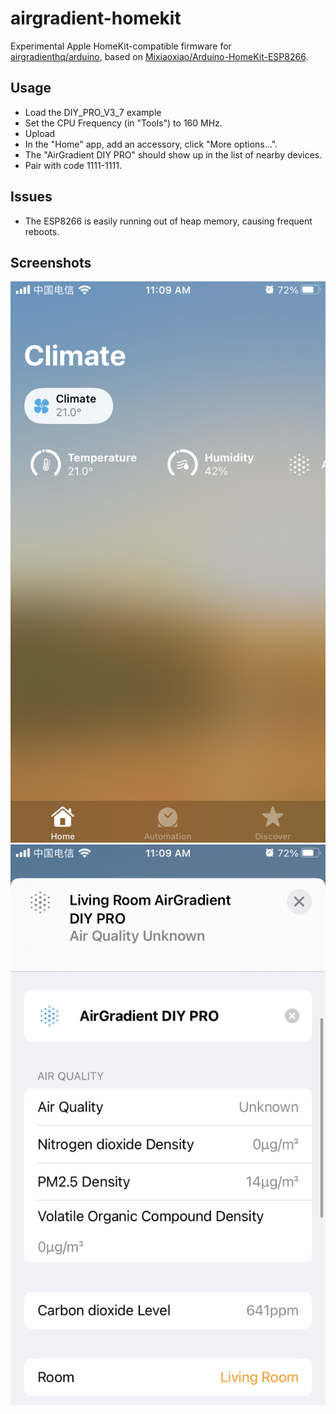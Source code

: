 # airgradient-homekit

Experimental Apple HomeKit-compatible firmware for [airgradienthq/arduino](https://github.com/airgradienthq/arduino), based on [Mixiaoxiao/Arduino-HomeKit-ESP8266](https://github.com/Mixiaoxiao/Arduino-HomeKit-ESP8266/).


## Usage

* Load the DIY_PRO_V3_7 example
* Set the CPU Frequency (in "Tools") to 160 MHz.
* Upload
* In the "Home" app, add an accessory, click "More options...".
* The "AirGradient DIY PRO" should show up in the list of nearby devices.
* Pair with code 1111-1111.


## Issues

* The ESP8266 is easily running out of heap memory, causing frequent reboots.


## Screenshots

![Screenshot](homekit_airgradient1.png)
![Screenshot](homekit_airgradient2.png)
